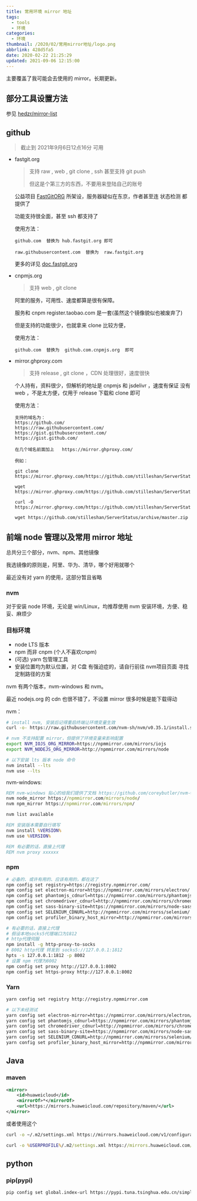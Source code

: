 ```yaml
---
title: 常用环境 mirror 地址
tags:
  - tools
  - 环境
categories:
  - 环境
thumbnail: /2020/02/常用mirror地址/logo.png
abbrlink: 428d5fa5
date: 2020-02-22 21:25:29
updated: 2021-09-06 12:15:00
---
```



主要覆盖了我可能会去使用的 mirror。长期更新。

## 部分工具设置方法

参见 [hedzr/mirror-list](https://github.com/hedzr/mirror-list#china-mirrors)

## github

> 截止到 2021年9月6日12点16分 可用

- fastgit.org

  > 支持 raw , web , git clone , ssh 甚至支持 git push
  >
  > 但这是个第三方的东西，不要用来登陆自己的账号


  公益项目 [FastGitORG](https://github.com/FastGitORG) 所架设，服务器疑似在东京，作者甚至连 状态检测 都提供了

  功能支持很全面，甚至 ssh 都支持了

  使用方法：
  ```
  github.com  替换为 hub.fastgit.org 即可

  raw.githubusercontent.com  替换为  raw.fastgit.org
  ```

  更多的详见 [doc.fastgit.org](https://doc.fastgit.org/)

- cnpmjs.org

  > 支持  web , git clone
  
  阿里的服务，可用性、速度都算是很有保障。

  服务和 cnpm  register.taobao.com 是一套(虽然这个镜像貌似也被废弃了)

  但是支持的功能很少，也就拿来 clone 比较方便，

  使用方法：
  ```
  github.com  替换为  github.com.cnpmjs.org  即可
  ```

- mirror.ghproxy.com

  > 支持 release , git clone ，CDN 处理很好，速度很快

  个人持有，资料很少，但解析的地址是 cnpmjs 和 jsdelivr ，速度有保证
  没有 web ，不是太方便，仅用于 release 下载和 clone 即可

  使用方法：
  ```
  支持的域名为：
  https://github.com/
  https://raw.githubusercontent.com/
  https://gist.githubusercontent.com/
  https://gist.github.com/

  在几个域名前面加上   https://mirror.ghproxy.com/ 

  例如：

  git clone https://mirror.ghproxy.com/https://github.com/stilleshan/ServerStatus

  wget https://mirror.ghproxy.com/https://github.com/stilleshan/ServerStatus/archive/master.zip

  curl -O https://mirror.ghproxy.com/https://github.com/stilleshan/ServerStatus/archive/master.zip

  wget https://github.com/stilleshan/ServerStatus/archive/master.zip
  ```

## 前端 node 管理以及常用 mirror 地址

总共分三个部分，nvm、npm、其他镜像

我选镜像的原则是，阿里、华为、清华，哪个好用就哪个

最近没有对 yarn 的使用，这部分暂且省略

### nvm

对于安装 node 环境，无论是 win/Linux，均推荐使用 nvm 安装环境，方便、稳妥、麻烦少

### 目标环境

- node LTS 版本
- npm 而非 cnpm (个人不喜欢cnpm)
- (可选) yarn 包管理工具
- 安装位置均为默认位置，对 C盘 有强迫症的，请自行前往 nvm项目页面 寻找定制路径的方案

nvm 有两个版本，nvm-windows 和 nvm。

最近 nodejs.org 的 cdn 也很不错了，不设置 mirror 很多时候是能下载得动

nvm：
```sh
# install nvm, 安装后记得重启终端让环境变量生效
curl -o- https://raw.githubusercontent.com/nvm-sh/nvm/v0.35.1/install.sh | bash

# nvm 不支持配置 mirror，但提供了环境变量来影响配置
export NVM_IOJS_ORG_MIRROR=https://npmmirror.com/mirrors/iojs
export NVM_NODEJS_ORG_MIRROR=http://npmmirror.com/mirrors/node

# 以下安装 lts 版本 node 命令
nvm install --lts
nvm use --lts
```

nvm-windows:
```bat
REM nvm-windows 贴心的给我们提供了文档 https://github.com/coreybutler/nvm-windows#usage
nvm node_mirror https://npmmirror.com/mirrors/node/
nvm npm_mirror https://npmmirror.com/mirrors/npm/

nvm list available

REM 安装版本需要自行填写
nvm install %VERSION%
nvm use %VERSION%

REM 有必要的话，直接上代理
REM nvm proxy xxxxxx
```

### npm

```sh
# 必备的、或许有用的、应该有用的，都在这了
npm config set registry=https://registry.npmmirror.com/
npm config set electron-mirror=https://npmmirror.com/mirrors/electron/
npm config set phantomjs_cdnurl=https://npmmirror.com/mirrors/phantomjs/
npm config set chromedriver_cdnurl=http://npmmirror.com/mirrors/chromedriver
npm config set sass-binary-site=https://npmmirror.com/mirrors/node-sass
npm config set SELENIUM_CDNURL=http://npmmirror.com/mirrorss/selenium/
npm config set profiler_binary_host_mirror=http://npmmirror.com/mirrors/node-inspector/
```

```sh
# 有必要的话，直接上代理
# 假设本地socks5代理端口为1812
# http代理伺服
npm install -g http-proxy-to-socks
# 8002 http代理 转发到 socks5://127.0.0.1:1812
hpts -s 127.0.0.1:1812 -p 8002
# 设置 npm 代理为8002
npm config set proxy http://127.0.0.1:8002
npm config set https-proxy http://127.0.0.1:8002
```

### Yarn

```sh
yarn config set registry http://registry.npmmirror.com

# 以下未经测试
yarn config set electron-mirror=https://npmmirror.com/mirrors/electron/
yarn config set phantomjs_cdnurl=https://npmmirror.com/mirrors/phantomjs/
yarn config set chromedriver_cdnurl=http://npmmirror.com/mirrors/chromedriver
yarn config set sass-binary-site=https://npmmirror.com/mirrors/node-sass
yarn config set SELENIUM_CDNURL=http://npmmirror.com/mirrorss/selenium/
yarn config set profiler_binary_host_mirror=http://npmmirror.com/mirrors/node-inspector/
```

## Java

### maven

```xml
<mirror>
    <id>huaweicloud</id>
    <mirrorOf>*</mirrorOf>
    <url>https://mirrors.huaweicloud.com/repository/maven/</url>
</mirror>
```

或者使用这个

```sh
curl -o ~/.m2/settings.xml https://mirrors.huaweicloud.com/v1/configurations/maven?
```

```bat
curl -o %USERPROFILE%/.m2/settings.xml https://mirrors.huaweicloud.com/v1/configurations/maven?
```

## python

### pip(pypi)

```sh
pip config set global.index-url https://pypi.tuna.tsinghua.edu.cn/simple
```

